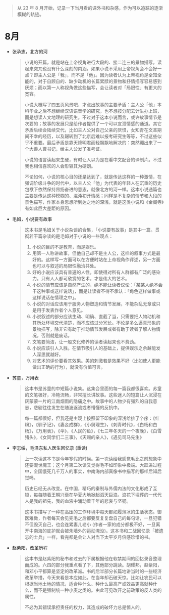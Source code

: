 > 从 23 年 8 月开始，记录一下当月看的课外书和杂感，作为可以追踪的逐渐模糊的轨迹。

# 8月

* 张承志，北方的河

  > 小说的开篇，就是站在上帝视角进行大段的、接二连三的景物描写，读起来突兀也没有什么深刻的内涵。如果小说不采用上帝视角会不会好一点？即主人公是「我」，而不是「他」。因为读者认为上帝视角是全知全能的，对于自顾自的、缺少动机的长篇累牍的景物和抒情描写容易感到厌烦；而以第一人称视角做这些描写，会让读者对「局限性」有更大的宽容。
  >
  > 小说大概写了四五页风景吧，才点出故事的主要矛盾：主人公「他」本科毕业之后不想继续汉语语音学的研究，也不想按分配去计生办上班，而是想读人文地理的研究生。不过对于这本小说而言，或许故事情节是次要的；故事的发展只是给作者提供了一个可以宣泄情感的通道。其它矛盾后续会陆续交代，比如主人公对自己父亲的厌恨，女知青在文革期间不幸的经历，以及辗转到了北京后难以报考研究生等等，不过这些似乎不重要。最后矛盾是靠天降明君而轻飘飘地解决的：突然蹦出来了一个大善人曹书记，给主人公发了准考证。
  >
  > 小说的语言读起来生硬，有时让人以为是在看中文配音的译制片。不过我也相信喜欢的人会形容其为硬朗。
  >
  > 不论如何，小说的核心目的还是达到了，就是传达这样的一种激情，在强调阶级斗争的时代中，以主人公「他」为代表的年轻人在沉重的历史包袱下依然保持昂扬奋进的意志，就像北方的河一样。这本小说通篇也主要是传达这种模糊的、混沌初开情感；同样是不复杂的情节和大段的景色描写，作家本身思想所到达之地的深浅，就是这类小说和《金阁寺》有如此巨大差距的原因。
  
  

* 毛姆，小说要有故事

  > 这本书是毛姆关于小说杂谈的合集，「小说要有故事」是其中一篇。贯彻若干篇杂谈的是毛姆对于小说的一些观点：
  >
  > 1. 小说的目的不是教育，而是娱乐。
  > 2. 用第一人称讲故事，但他自己却不是主人公，这样的叙事方式是最好的。这样写一方面可以在方便时站在上帝视角作评述，另一方面也可以与叙述的局限性融洽共处。
  > 3. 好的小说应该具有普遍的人性，即使得对所有人群都有广泛的感染力。只有人人都可欣赏的艺术，才是伟大的艺术。
  > 4. 小说的情节应该是自然产生的，绝不能让读者议论：「某某人绝不会干这种事或这样说话」，而是让读者不得不承认：「角色这样做事或这样说话在情理之中」。
  > 5. 小说的对话应该用于服务人物塑造和情节发展，不能杂乱无章或只是用于发表作者个人意见。
  > 6. 小说叙述的部分应该生动、明确、直截了当，只需要把人物动机和其所处环境交代清楚，而不应该过分冗长。不论是多么逼真形象的景物描写，除非它有助于推动情节发展或者有助于读者了解人物情况，否则就是废话。
  > 7. 文笔要简洁，让一般文化修养的读者读起来也不费劲。
  > 8. 小说应该引人入胜。在情节吸引人的基础上，提供娱乐之余越能发人深思就越好。
  > 9. 对艺术的评价要看其效果。美的刺激若是效果不好（比如使人更能做出正确的行为），就没有价值可言。

  

* 苏童，万用表

  > 这本书是苏童的中短篇小说集。这集合里面的每一篇我都很喜欢。苏童的文笔极好，冷艳流畅，非常擅长讲故事。这些迷人的短篇让人沉浸在灰蒙蒙一片的江南烟雨的隐痛之中。故事中的人物少有强烈的自我意志，悲剧往往发生在随波逐流或者懵懂的反抗中。
  >
  > 每一篇都很好，但我还是主观上按照留下印象的深浅给排了个序：《红粉》，《驯子记》，《妻妾成群》，《小舅理生》，《刺青时代》，《白杨和白杨》，《万用表》，《伞》，《人民的鱼》，《七三年冬天的一个夜晚》，《白雪猪头》，《女同学们二三事》，《天赐的亲人》，《遇见司马先生》



* 李志绥，毛泽东私人医生回忆录 (重读)

  > 上一次读这本书是今年寒假的时候。第一次读给我感觉毛比之前想象中还要混世魔王；这个月第二次读又觉得毛不如印象中极端。大跃进过程中，全国饿死几千万人的事实，中南海内部真像书中描写的那样后知后觉吗。
  >
  > 历史已经无从改变。在中国，精巧的秦制与外儒内法的文化形成了互锁，每每随着王朝兴衰在华夏大地掀起滔天巨浪。浪花下埋葬的一代代人是我的祖先，我的血液中涌动着千年的悲哀与坚韧。
  >
  > 这本书描写了一种在高压的工作环境中每天都如履薄冰的生活状态。御医难做，作者每天会见完毛之后都要反复复盘自己的每句话，一旦犯错不但毁灭自己，也会连累妻儿老小 (作者一家的成分都极不好，一旦离开中南海的庇护就会被朱墙外的运动淹没)。这本书和二战回忆录「被遗忘的士兵」一样，看完都是会让人对当下太平岁月倍感珍惜的书。

  

* 赵紫阳，改革历程

  > 这本书是赵紫阳的秘书和过去的下属根据他在软禁期间的回忆录音整理而成的。六四的部分我重点看了下，其他部分跳读。胡耀邦，赵紫阳，和邓小平都算是坚定的改革派。书的后半部分长篇地讲当时的一些经济改革举措，今天来看是本应如此，在当年却石破天惊。比如让农民可以根据当地土地的情况，适合种什么、种什么最高产或效益更高就种什么，而不是强制统一种小麦之类的。由此可见改开之前政策的反人类的属性。
  >
  > 不必为其错误承担责任的权力，其造成的破坏力总是惊人的。


